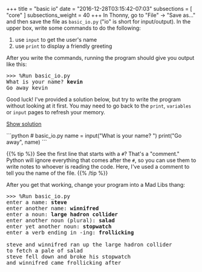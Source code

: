 +++
title = "basic io"
date = "2016-12-28T03:15:42-07:03"
subsections = [ "core" ]
subsections_weight = 40
+++
In Thonny, go to "File" -> "Save as..." and then save the file as
`basic_io.py` ("io" is short for input/output). In the upper box,
write some commands to do the following:

 1. use `input` to get the user's name
 2. use `print` to display a friendly greeting

After you write the commands, running the program should give you
output like this:

<pre>
>>> %Run basic_io.py
What is your name? <b>kevin</b>
Go away kevin
</pre>

Good luck! I've provided a solution below, but try to write the
program without looking at it first. You may need to go back to the
`print`, `variables` or `input` pages to refresh your memory.

<a href="#demo" class="btn btn-info" data-toggle="collapse">Show solution</a>
<div id="demo" class="collapse">
```python
# basic_io.py
name = input("What is your name? ")
print("Go away", name)
```

{{% tip %}}
See the first line that starts with a `#`? That's a "comment." Python will
ignore everything that comes after the `#`, so you can use them to write notes
to whoever is reading the code. Here, I've used a comment to tell you the name of the
file.
{{% /tip %}}
</div>

After you get that working, change your program into a Mad Libs
thang:

<pre>
>>> %Run basic_io.py
enter a name: <b>steve</b>
enter another name: <b>winnifred</b>
enter a noun: <b>large hadron collider</b>
enter another noun (plural): <b>salad</b>
enter yet another noun: <b>stopwatch</b>
enter a verb ending in -ing: <b>frollicking</b>

steve and winnifred ran up the large hadron collider
to fetch a pale of salad
steve fell down and broke his stopwatch
and winnifred came frollicking after
</pre>
